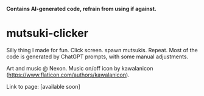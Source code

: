 __Contains AI-generated code, refrain from using if against.__

# mutsuki-clicker
 
Silly thing I made for fun. Click screen. spawn mutsukis. Repeat. Most of the code is generated by ChatGPT prompts, with some manual adjustments.

Art and music @ Nexon. Music on/off icon by kawalanicon (https://www.flaticon.com/authors/kawalanicon).

Link to page: [available soon]
